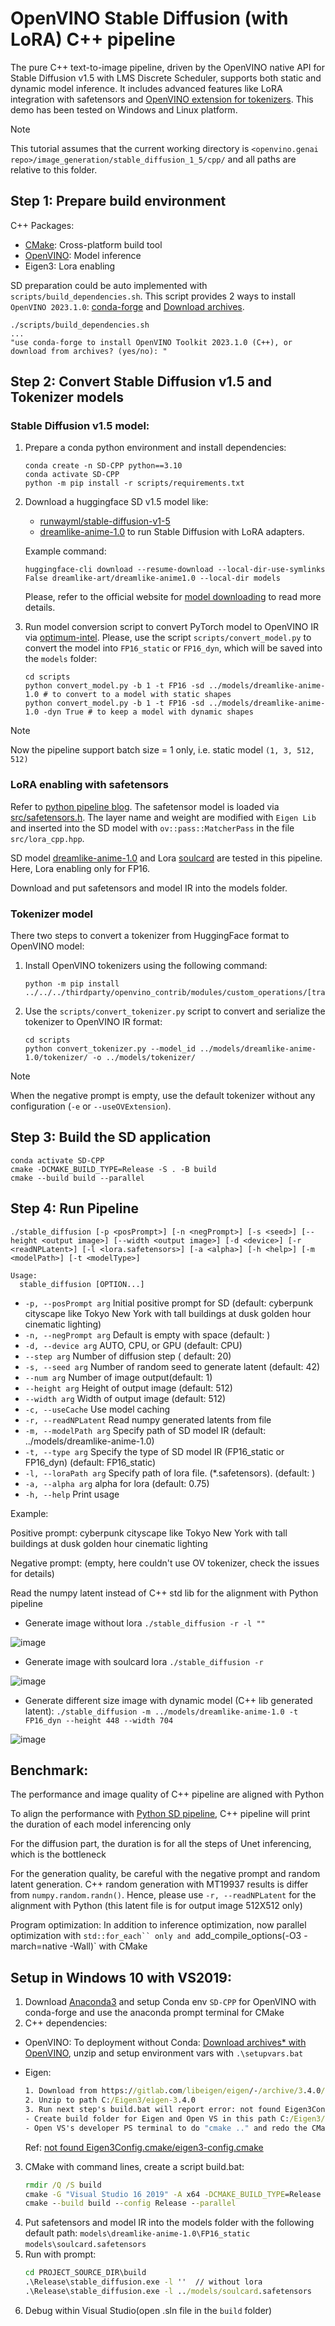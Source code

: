 # OpenVINO Stable Diffusion (with LoRA) C++ pipeline
The pure C++ text-to-image pipeline, driven by the OpenVINO native API for Stable Diffusion v1.5 with LMS Discrete Scheduler, supports both static and dynamic model inference. It includes advanced features like LoRA integration with safetensors and [OpenVINO extension for tokenizers](https://github.com/openvinotoolkit/openvino_contrib/blob/master/modules/custom_operations/user_ie_extensions/tokenizer/python/README.md). This demo has been tested on Windows and Linux platform.

> [!NOTE]
>This tutorial assumes that the current working directory is `<openvino.genai repo>/image_generation/stable_diffusion_1_5/cpp/` and all paths are relative to this folder.

## Step 1: Prepare build environment

C++ Packages:
* [CMake](https://cmake.org/download/): Cross-platform build tool
* [OpenVINO](https://docs.openvino.ai/2023.2/openvino_docs_install_guides_overview.html): Model inference
* Eigen3: Lora enabling

SD preparation could be auto implemented with `scripts/build_dependencies.sh`. This script provides 2 ways to install `OpenVINO 2023.1.0`: [conda-forge](https://anaconda.org/conda-forge/openvino) and [Download archives](https://storage.openvinotoolkit.org/repositories/openvino/packages/2023.1/windows/).
```shell
./scripts/build_dependencies.sh
...
"use conda-forge to install OpenVINO Toolkit 2023.1.0 (C++), or download from archives? (yes/no): "
```

## Step 2: Convert Stable Diffusion v1.5 and Tokenizer models

### Stable Diffusion v1.5 model:

1. Prepare a conda python environment and install dependencies:
    ```shell
    conda create -n SD-CPP python==3.10
    conda activate SD-CPP
    python -m pip install -r scripts/requirements.txt
    ```
2. Download a huggingface SD v1.5 model like:
   - [runwayml/stable-diffusion-v1-5](https://huggingface.co/runwayml/stable-diffusion-v1-5)
   - [dreamlike-anime-1.0](https://huggingface.co/dreamlike-art/dreamlike-anime-1.0) to run Stable Diffusion with LoRA adapters.


    Example command:
    ```shell
    huggingface-cli download --resume-download --local-dir-use-symlinks False dreamlike-art/dreamlike-anime1.0 --local-dir models
    ```

    Please, refer to the official website for [model downloading](https://huggingface.co/docs/hub/models-downloading) to read more details.

3. Run model conversion script to convert PyTorch model to OpenVINO IR via [optimum-intel](https://github.com/huggingface/optimum-intel). Please, use the script `scripts/convert_model.py` to convert the model into `FP16_static` or `FP16_dyn`, which will be saved into the `models` folder:
    ```shell
    cd scripts
    python convert_model.py -b 1 -t FP16 -sd ../models/dreamlike-anime-1.0 # to convert to a model with static shapes
    python convert_model.py -b 1 -t FP16 -sd ../models/dreamlike-anime-1.0 -dyn True # to keep a model with dynamic shapes
    ```

> [!NOTE]
>Now the pipeline support batch size = 1 only, i.e. static model `(1, 3, 512, 512)`

### LoRA enabling with safetensors

Refer to [python pipeline blog](https://blog.openvino.ai/blog-posts/enable-lora-weights-with-stable-diffusion-controlnet-pipeline).
The safetensor model is loaded via [src/safetensors.h](https://github.com/hsnyder/safetensors.h). The layer name and weight are modified with
`Eigen Lib` and inserted into the SD model with `ov::pass::MatcherPass` in the file `src/lora_cpp.hpp`. 

SD model [dreamlike-anime-1.0](https://huggingface.co/dreamlike-art/dreamlike-anime-1.0) and Lora [soulcard](https://civitai.com/models/67927?modelVersionId=72591) are tested in this pipeline. Here, Lora enabling only for FP16. 

Download and put safetensors and model IR into the models folder. 

### Tokenizer model

There two steps to convert a tokenizer from HuggingFace format to OpenVINO model:

1. Install OpenVINO tokenizers using the following command:
    ```shell
    python -m pip install ../../../thirdparty/openvino_contrib/modules/custom_operations/[transformers]
    ```
2. Use the `scripts/convert_tokenizer.py` script to convert and serialize the tokenizer to OpenVINO IR format:
    ```shell
    cd scripts
    python convert_tokenizer.py --model_id ../models/dreamlike-anime-1.0/tokenizer/ -o ../models/tokenizer/
    ```

> [!NOTE]
When the negative prompt is empty, use the default tokenizer without any configuration (`-e` or `--useOVExtension`).

## Step 3: Build the SD application

```shell
conda activate SD-CPP
cmake -DCMAKE_BUILD_TYPE=Release -S . -B build
cmake --build build --parallel
```

## Step 4: Run Pipeline
```shell
./stable_diffusion [-p <posPrompt>] [-n <negPrompt>] [-s <seed>] [--height <output image>] [--width <output image>] [-d <device>] [-r <readNPLatent>] [-l <lora.safetensors>] [-a <alpha>] [-h <help>] [-m <modelPath>] [-t <modelType>]

Usage:
  stable_diffusion [OPTION...]
```

* `-p, --posPrompt arg` Initial positive prompt for SD  (default: cyberpunk cityscape like Tokyo New York  with tall buildings at dusk golden hour cinematic lighting)
* `-n, --negPrompt arg` Default is empty with space (default: )
* `-d, --device arg`    AUTO, CPU, or GPU (default: CPU)
* `--step arg`          Number of diffusion step ( default: 20)
* `-s, --seed arg`      Number of random seed to generate latent (default: 42)
* `--num arg`           Number of image output(default: 1)
* `--height arg`        Height of output image (default: 512)
* `--width arg`         Width of output image (default: 512)
* `-c, --useCache`      Use model caching
* `-r, --readNPLatent`  Read numpy generated latents from file
* `-m, --modelPath arg` Specify path of SD model IR (default: ../models/dreamlike-anime-1.0)
* `-t, --type arg`      Specify the type of SD model IR (FP16_static or FP16_dyn) (default: FP16_static)
* `-l, --loraPath arg`  Specify path of lora file. (*.safetensors). (default: )
* `-a, --alpha arg`     alpha for lora (default: 0.75)
* `-h, --help`          Print usage

Example:

Positive prompt: cyberpunk cityscape like Tokyo New York  with tall buildings at dusk golden hour cinematic lighting

Negative prompt: (empty, here couldn't use OV tokenizer, check the issues for details)  

Read the numpy latent instead of C++ std lib for the alignment with Python pipeline 

* Generate image without lora `./stable_diffusion -r -l ""`

![image](https://github.com/intel-sandbox/OV_SD_CPP/assets/102195992/66047d66-08a3-4272-abdc-7999d752eea0)

* Generate image with soulcard lora `./stable_diffusion -r`

![image](https://github.com/intel-sandbox/OV_SD_CPP/assets/102195992/0f6e2e3e-74fe-4bd4-bb86-df17cb4bf3f8)

* Generate different size image with dynamic model (C++ lib generated latent): `./stable_diffusion -m ../models/dreamlike-anime-1.0 -t FP16_dyn --height 448 --width 704`

![image](https://github.com/yangsu2022/OV_SD_CPP/assets/102195992/9bd58b64-6688-417e-b435-c0991247b97b)

## Benchmark:

The performance and image quality of C++ pipeline are aligned with Python

To align the performance with [Python SD pipeline](https://github.com/FionaZZ92/OpenVINO_sample/tree/master/SD_controlnet), C++ pipeline will print the duration of each model inferencing only

For the diffusion part, the duration is for all the steps of Unet inferencing, which is the bottleneck

For the generation quality, be careful with the negative prompt and random latent generation. C++ random generation with MT19937 results is differ from `numpy.random.randn()`. Hence, please use `-r, --readNPLatent` for the alignment with Python (this latent file is for output image 512X512 only)

Program optimization: In addition to inference optimization, now parallel optimization with `std::for_each`` only and `add_compile_options(-O3 -march=native -Wall)` with CMake 

## Setup in Windows 10 with VS2019:

1. Download [Anaconda3](https://repo.anaconda.com/archive/Anaconda3-2023.09-0-Windows-x86_64.exe) and setup Conda env `SD-CPP` for OpenVINO with conda-forge and use the anaconda prompt terminal for CMake
2. C++ dependencies:
  * OpenVINO:
    To deployment without Conda: [Download archives* with OpenVINO](https://storage.openvinotoolkit.org/repositories/openvino/packages/2023.1/windows/), unzip and setup environment vars with `.\setupvars.bat`
  * Eigen:
      ```bat
      1. Download from https://gitlab.com/libeigen/eigen/-/archive/3.4.0/eigen-3.4.0.zip 
      2. Unzip to path C:/Eigen3/eigen-3.4.0 
      3. Run next step's build.bat will report error: not found Eigen3Config.cmake/eigen3-config.cmake
      - Create build folder for Eigen and Open VS in this path C:/Eigen3/eigen-3.4.0/build
      - Open VS's developer PS terminal to do "cmake .." and redo the CMake 
      ```

    Ref: [not found Eigen3Config.cmake/eigen3-config.cmake](https://stackoverflow.com/questions/48144415/not-found-eigen3-dir-when-configuring-a-cmake-project-in-windows)
3. CMake with command lines, create a script build.bat:
    ```bat
    rmdir /Q /S build
    cmake -G "Visual Studio 16 2019" -A x64 -DCMAKE_BUILD_TYPE=Release -B build -S .
    cmake --build build --config Release --parallel
    ```
4. Put safetensors and model IR into the models folder with the following default path:
`models\dreamlike-anime-1.0\FP16_static` 
`models\soulcard.safetensors`
5. Run with prompt:  
    ```bat
    cd PROJECT_SOURCE_DIR\build
    .\Release\stable_diffusion.exe -l ''  // without lora
    .\Release\stable_diffusion.exe -l ../models/soulcard.safetensors
    ```
6. Debug within Visual Studio(open .sln file in the `build` folder)
